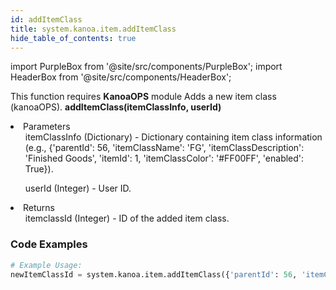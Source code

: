 ```yaml
---
id: addItemClass
title: system.kanoa.item.addItemClass
hide_table_of_contents: true
---
```


import PurpleBox from '@site/src/components/PurpleBox';
import HeaderBox from '@site/src/components/HeaderBox';

<PurpleBox>This function requires <b>KanoaOPS</b> module</PurpleBox>
<HeaderBox header="Description">Adds a new item class (kanoaOPS).</HeaderBox>
<HeaderBox header="Syntax">
    <b>addItemClass(itemClassInfo, userId)</b>
    <li>Parameters <br />
        <ul>itemClassInfo (Dictionary) - Dictionary containing item class information (e.g., &#123;'parentId': 56, 'itemClassName': 'FG', 'itemClassDescription': 'Finished Goods', 'itemId': 1, 'itemClassColor': '#FF00FF', 'enabled': True}).</ul>
        <ul>userId (Integer) - User ID.</ul>
    </li>
    <li>Returns <br />
        <ul>itemclassId (Integer) - ID of the added item class.</ul>
    </li>
</HeaderBox>

### Code Examples

```python
# Example Usage:
newItemClassId = system.kanoa.item.addItemClass({'parentId': 56, 'itemClassName': 'FG', 'itemClassDescription': 'Finished Goods', 'itemId': 1, 'itemClassColor': '#FF00FF', 'enabled': True}, 123)


